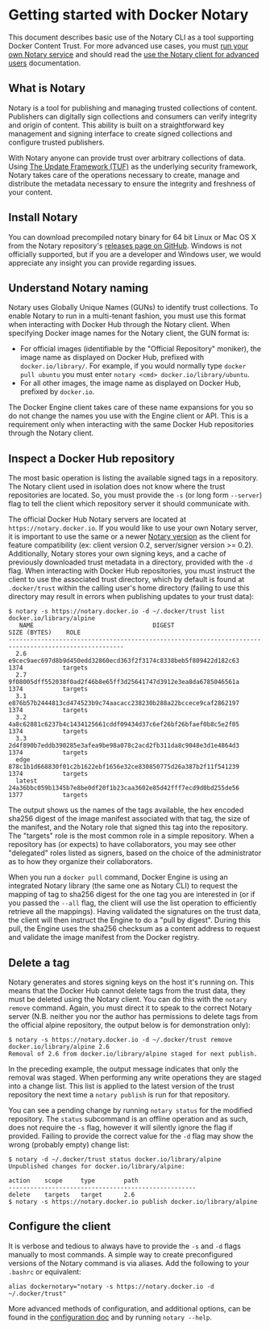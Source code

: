 <!--[metadata]>
+++
title = "Getting started with Notary"
description = "Performing basic operation to use Notary in tandem with Docker Content Trust."
keywords = ["docker, Notary, notary-client, docker content trust, content trust"]
[menu.main]
parent="mn_notary"
weight=1
+++
<![end-metadata]-->

# Getting started with Docker Notary

This document describes basic use of the Notary CLI as a tool supporting Docker
Content Trust. For more advanced use cases, you must [run your own Notary
service](running_a_service.md) and should read the [use the Notary client for
advanced users](advanced_usage.md) documentation.

## What is Notary

Notary is a tool for publishing and managing trusted collections of content.
Publishers can digitally sign collections and consumers can verify integrity
and origin of content. This ability is built on a straightforward key management
and signing interface to create signed collections and configure trusted publishers.

With Notary anyone can provide trust over arbitrary collections of data. Using
<a href="https://www.theupdateframework.com/" target="_blank">The Update Framework (TUF)</a>
as the underlying security framework, Notary takes care of the operations necessary
to create, manage and distribute the metadata necessary to ensure the integrity and
freshness of your content.

## Install Notary

You can download precompiled notary binary for 64 bit Linux or Mac OS X from the
Notary repository's
<a href="https://github.com/docker/notary/releases" target="_blank">releases page on
GitHub</a>. Windows is not officially
supported, but if you are a developer and Windows user, we would appreciate any
insight you can provide regarding issues.

## Understand Notary naming

Notary uses Globally Unique Names (GUNs) to identify trust collections. To
enable Notary to run in a multi-tenant fashion, you must use this format
when interacting with Docker Hub through the Notary client. When specifying
Docker image names for the Notary client, the GUN format is:

- For official images (identifiable by the "Official Repository" moniker), the
image name as displayed on Docker Hub, prefixed with `docker.io/library/`. For
example, if you would normally type `docker pull ubuntu` you must enter `notary
<cmd> docker.io/library/ubuntu`.
- For all other images, the image name as displayed on Docker Hub, prefixed by `docker.io`.

The Docker Engine client takes care of these name expansions for you so do not
change the names you use with the Engine client or API. This is a requirement
only when interacting with the same Docker Hub repositories through the Notary
client.

## Inspect a Docker Hub repository

The most basic operation is listing the available signed tags in a repository.
The Notary client used in isolation does not know where the trust repositories
are located. So, you must provide the `-s` (or long form `--server`) flag to
tell the client which repository server it should communicate with.

The official Docker Hub Notary servers are located at
`https://notary.docker.io`. If you would like to use your own Notary server,
it is important to use the same or a newer <a href="https://github.com/docker/notary/releases">Notary version</a>
as the client for feature compatibility (ex: client version 0.2, server/signer version >= 0.2).
Additionally, Notary stores your own signing keys,
and a cache of previously downloaded trust metadata in a directory, provided
with the `-d` flag. When interacting with Docker Hub repositories, you must
instruct the client to use the associated trust directory, which by default is
found at `.docker/trust` within the calling user's home directory (failing to
use this directory may result in errors when publishing updates to your trust
data):

```
$ notary -s https://notary.docker.io -d ~/.docker/trust list docker.io/library/alpine
   NAME                                 DIGEST                                SIZE (BYTES)    ROLE
------------------------------------------------------------------------------------------------------
  2.6      e9cec9aec697d8b9d450edd32860ecd363f2f3174c8338beb5f809422d182c63   1374           targets
  2.7      9f08005dff552038f0ad2f46b8e65ff3d25641747d3912e3ea8da6785046561a   1374           targets
  3.1      e876b57b2444813cd474523b9c74aacacc238230b288a22bccece9caf2862197   1374           targets
  3.2      4a8c62881c6237b4c1434125661cddf09434d37c6ef26bf26bfaef0b8c5e2f05   1374           targets
  3.3      2d4f890b7eddb390285e3afea9be98a078c2acd2fb311da8c9048e3d1e4864d3   1374           targets
  edge     878c1b1d668830f01c2b1622ebf1656e32ce830850775d26a387b2f11f541239   1374           targets
  latest   24a36bbc059b1345b7e8be0df20f1b23caa3602e85d42fff7ecd9d0bd255de56   1377           targets
```

The output shows us the names of the tags available, the hex encoded sha256
digest of the image manifest associated with that tag, the size of the manifest,
and the Notary role that signed this tag into the repository. The "targets" role
is the most common role in a simple repository. When a repository has (or
expects) to have collaborators, you may see other "delegated" roles listed as
signers, based on the choice of the administrator as to how they organize their
collaborators.

When you run a `docker pull` command, Docker Engine is using an integrated
Notary library (the same one as Notary CLI) to request the mapping of tag
to sha256 digest for the one tag you are interested in (or if you passed the
`--all` flag, the client will use the list operation to efficiently retrieve all
the mappings). Having validated the signatures on the trust data, the client
will then instruct the Engine to do a "pull by digest". During this pull, the
Engine uses the sha256 checksum as a content address to request and validate the
image manifest from the Docker registry.

## Delete a tag

Notary generates and stores signing keys on the host it's running on. This means
that the Docker Hub cannot delete tags from the trust data, they must be deleted
using the Notary client. You can do this with the `notary remove` command.
Again, you must direct it to speak to the correct Notary server (N.B. neither
you nor the author has permissions to delete tags from the official alpine
repository, the output below is for demonstration only):

```
$ notary -s https://notary.docker.io -d ~/.docker/trust remove docker.io/library/alpine 2.6
Removal of 2.6 from docker.io/library/alpine staged for next publish.
```

In the preceding example, the output message indicates that only the removal was
staged. When performing any write operations they are staged into a change list.
This list is applied to the latest version of the trust repository the next time
a `notary publish` is run for that repository.

You can see a pending change by running `notary status` for the modified
repository. The `status` subcommand is an offline operation and as such, does
not require the `-s` flag, however it will silently ignore the flag if provided.
Failing to provide the correct value for the `-d` flag may show the wrong
(probably empty) change list:

```
$ notary -d ~/.docker/trust status docker.io/library/alpine
Unpublished changes for docker.io/library/alpine:

action    scope     type        path
----------------------------------------------------
delete    targets   target      2.6
$ notary -s https://notary.docker.io publish docker.io/library/alpine
```

## Configure the client

It is verbose and tedious to always have to provide the `-s` and `-d` flags
manually to most commands. A simple way to create preconfigured versions of the
Notary command is via aliases. Add the following to your `.bashrc` or
equivalent:

```
alias dockernotary="notary -s https://notary.docker.io -d ~/.docker/trust"
```

More advanced methods of configuration, and additional options, can be found in
the [configuration doc](reference/index.md) and by running `notary --help`.
